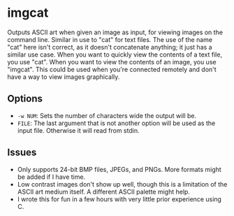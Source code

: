 imgcat
======

Outputs ASCII art when given an image as input, for viewing images on the command line.
Similar in use to "cat" for text files. The use of the name "cat" here isn't correct, as
it doesn't concatenate anything; it just has a similar use case. When you want to quickly
view the contents of a text file, you use "cat". When you want to view the contents of an
image, you use "imgcat". This could be used when you're connected remotely and don't have
a way to view images graphically.

## Options
* `-w NUM`: Sets the number of characters wide the output will be.
* `FILE`: The last argument that is not another option will be used as the input file.
Otherwise it will read from stdin.

## Issues
* Only supports 24-bit BMP files, JPEGs, and PNGs. More formats might be added if I have time.
* Low contrast images don't show up well, though this is a limitation of the ASCII art
medium itself. A different ASCII palette might help.
* I wrote this for fun in a few hours with very little prior experience using C.

